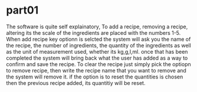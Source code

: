 # part01
The software is quite self explainatory, To add a recipe, removing a recipe, altering its the scale of the ingredients are placed with the numbers 1-5. When add recipe key optionn is selcted the system will ask you the name of the recipe, the number of ingredients, the quantity of the ingredients as well as the unit of measurement used, whether its kg,g,l,ml. once that has been completed the system will bring back what the user has added as a way to confirm  and save the recipe. To clear the recipe just simply pick the optiopn to remove recipe, then write the recipe name that you want to remove and the system will remove it. if the option is to reset the quantities is chosen then the previous recipe added, its quantitiy will be reset.  
